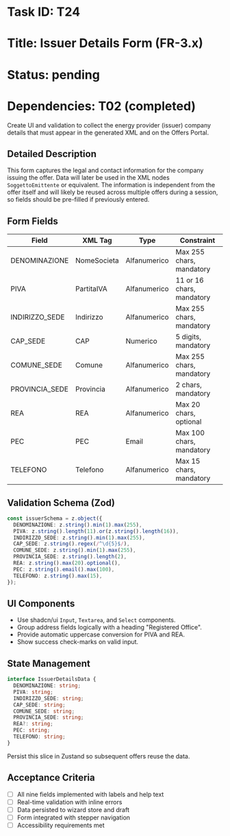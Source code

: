 # Task ID: T24

# Title: Issuer Details Form (FR-3.x)

# Status: pending

# Dependencies: T02 (completed)

Create UI and validation to collect the energy provider (issuer) company details that must appear in the generated XML and on the Offers Portal.

## Detailed Description

This form captures the legal and contact information for the company issuing the offer. Data will later be used in the XML nodes `SoggettoEmittente` or equivalent. The information is independent from the offer itself and will likely be reused across multiple offers during a session, so fields should be pre-filled if previously entered.

## Form Fields

| Field | XML Tag | Type | Constraint |
|-------|---------|------|------------|
| DENOMINAZIONE | NomeSocieta | Alfanumerico | Max 255 chars, mandatory |
| PIVA | PartitaIVA | Alfanumerico | 11 or 16 chars, mandatory |
| INDIRIZZO_SEDE | Indirizzo | Alfanumerico | Max 255 chars, mandatory |
| CAP_SEDE | CAP | Numerico | 5 digits, mandatory |
| COMUNE_SEDE | Comune | Alfanumerico | Max 255 chars, mandatory |
| PROVINCIA_SEDE | Provincia | Alfanumerico | 2 chars, mandatory |
| REA | REA | Alfanumerico | Max 20 chars, optional |
| PEC | PEC | Email | Max 100 chars, mandatory |
| TELEFONO | Telefono | Alfanumerico | Max 15 chars, mandatory |

## Validation Schema (Zod)

```typescript
const issuerSchema = z.object({
  DENOMINAZIONE: z.string().min(1).max(255),
  PIVA: z.string().length(11).or(z.string().length(16)),
  INDIRIZZO_SEDE: z.string().min(1).max(255),
  CAP_SEDE: z.string().regex(/^\d{5}$/),
  COMUNE_SEDE: z.string().min(1).max(255),
  PROVINCIA_SEDE: z.string().length(2),
  REA: z.string().max(20).optional(),
  PEC: z.string().email().max(100),
  TELEFONO: z.string().max(15),
});
```

## UI Components

- Use shadcn/ui `Input`, `Textarea`, and `Select` components.
- Group address fields logically with a heading "Registered Office".
- Provide automatic uppercase conversion for PIVA and REA.
- Show success check-marks on valid input.

## State Management

```typescript
interface IssuerDetailsData {
  DENOMINAZIONE: string;
  PIVA: string;
  INDIRIZZO_SEDE: string;
  CAP_SEDE: string;
  COMUNE_SEDE: string;
  PROVINCIA_SEDE: string;
  REA?: string;
  PEC: string;
  TELEFONO: string;
}
```

Persist this slice in Zustand so subsequent offers reuse the data.

## Acceptance Criteria

- [ ] All nine fields implemented with labels and help text
- [ ] Real-time validation with inline errors
- [ ] Data persisted to wizard store and draft
- [ ] Form integrated with stepper navigation
- [ ] Accessibility requirements met 